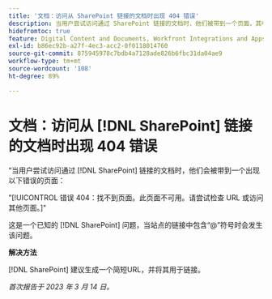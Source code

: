 ```yaml
---
title: '文档：访问从 SharePoint 链接的文档时出现 404 错误'
description: 当用户尝试访问通过 SharePoint 链接的文档时，他们被带到一个页面，其中显示 404 错误。
hidefromtoc: true
feature: Digital Content and Documents, Workfront Integrations and Apps
exl-id: b86ec92b-a27f-4ec3-acc2-0f0118014760
source-git-commit: 875945978c7bdb4a7128ade826b6fbc31da04ae9
workflow-type: tm+mt
source-wordcount: '108'
ht-degree: 89%

---
```


# 文档：访问从 [!DNL SharePoint] 链接的文档时出现 404 错误

<!--Requested article. This issue is on the WF and WFP TOCs.-->

“当用户尝试访问通过 [!DNL SharePoint] 链接的文档时，他们会被带到一个出现以下错误的页面：

”[!UICONTROL 错误 404：找不到页面。此页面不可用。请尝试检查 URL 或访问其他页面。]&quot;

这是一个已知的 [!DNL SharePoint] 问题，当站点的链接中包含“@”符号时会发生该问题。

**解决方法**

[!DNL SharePoint] 建议生成一个简短URL，并将其用于链接。

_首次报告于 2023 年 3 月 14 日。_
